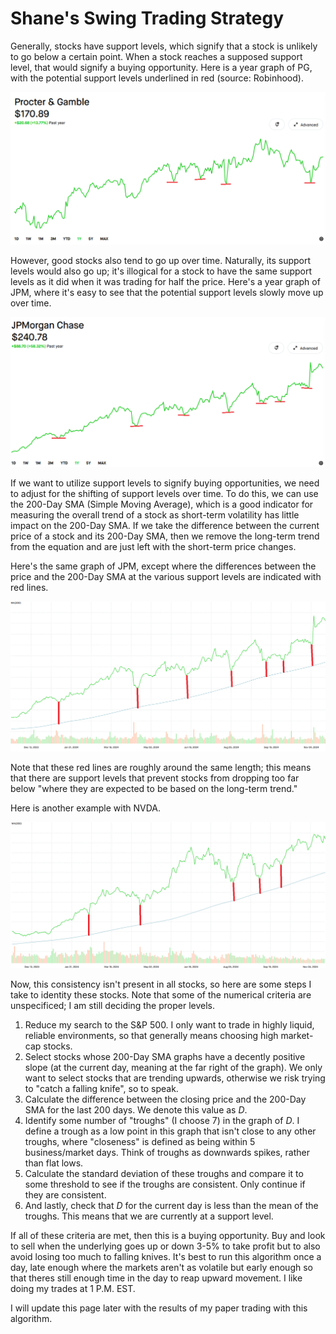 # Shane's Swing Trading Strategy

Generally, stocks have support levels, which signify that a stock is unlikely to go below a certain point. When a stock reaches a supposed support level, that would signify a buying opportunity. Here is a year graph of PG, with the potential support levels underlined in red (source: Robinhood).

![Alt text](/images/PG%20support%20lines.png?raw=true "Optional Title")

However, good stocks also tend to go up over time. Naturally, its support levels would also go up; it's illogical for a stock to have the same support levels as it did when it was trading for half the price. Here's a year graph of JPM, where it's easy to see that the potential support levels slowly move up over time.

![Alt text](/images/JPM%20support%20lines.png?raw=true "Optional Title")

If we want to utilize support levels to signify buying opportunities, we need to adjust for the shifting of support levels over time. To do this, we can use the 200-Day SMA (Simple Moving Average), which is a good indicator for measuring the overall trend of a stock as short-term volatility has little impact on the 200-Day SMA. If we take the difference between the current price of a stock and its 200-Day SMA, then we remove the long-term trend from the equation and are just left with the short-term price changes.

Here's the same graph of JPM, except where the differences between the price and the 200-Day SMA at the various support levels are indicated with red lines.

![Alt text](/images/JPM%20200%20SMA.png?raw=true "Optional Title")

Note that these red lines are roughly around the same length; this means that there are support levels that prevent stocks from dropping too far below "where they are expected to be based on the long-term trend."

Here is another example with NVDA.

![Alt text](/images/NVDA%20200%20SMA.png?raw=true "Optional Title")

Now, this consistency isn't present in all stocks, so here are some steps I take to identity these stocks. Note that some of the numerical criteria are unspecificed; I am still deciding the proper levels.

1. Reduce my search to the S&P 500. I only want to trade in highly liquid, reliable environments, so that generally means choosing high market-cap stocks.
2. Select stocks whose 200-Day SMA graphs have a decently positive slope (at the current day, meaning at the far right of the graph). We only want to select stocks that are trending upwards, otherwise we risk trying to "catch a falling knife", so to speak.
3. Calculate the difference between the closing price and the 200-Day SMA for the last 200 days. We denote this value as $D$.
4. Identify some number of "troughs" (I choose 7) in the graph of $D$. I define a trough as a low point in this graph that isn't close to any other troughs, where "closeness" is defined as being within 5 business/market days. Think of troughs as downwards spikes, rather than flat lows.
5. Calculate the standard deviation of these troughs and compare it to some threshold to see if the troughs are consistent. Only continue if they are consistent.
6. And lastly, check that $D$ for the current day is less than the mean of the troughs. This means that we are currently at a support level.

If all of these criteria are met, then this is a buying opportunity. Buy and look to sell when the underlying goes up or down 3-5% to take profit but to also avoid losing too much to falling knives. It's best to run this algorithm once a day, late enough where the markets aren't as volatile but early enough so that theres still enough time in the day to reap upward movement. I like doing my trades at 1 P.M. EST.

I will update this page later with the results of my paper trading with this algorithm.

